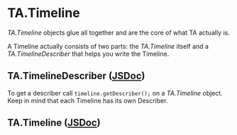 # TA.Timeline

*TA.Timeline* objects glue all together and are the core of what TA actually is.

A Timeline actually consists of two parts: the *TA.Timeline* itself and a *TA.TimelineDescriber* that helps you write the Timeline.

## TA.TimelineDescriber ([JSDoc](/external/doc/TA.TimelineDescriber.html))

To get a describer call `timeline.getDescriber();` on a *TA.Timeline* object. Keep in mind that each Timeline has its own Describer.

## TA.Timeline ([JSDoc](/external/doc/TA.Timeline.html))



